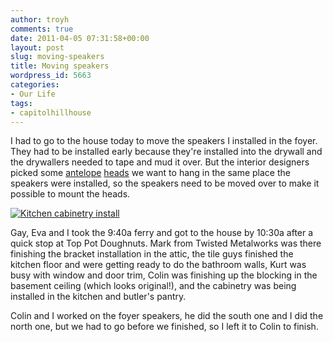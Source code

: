 ```yaml
---
author: troyh
comments: true
date: 2011-04-05 07:31:58+00:00
layout: post
slug: moving-speakers
title: Moving speakers
wordpress_id: 5663
categories:
- Our Life
tags:
- capitolhillhouse
---
```


I had to go to the house today to move the speakers I installed in the foyer. They had to be installed early because they're installed into the drywall and the drywallers needed to tape and mud it over. But the interior designers picked some [antelope](http://www.restorationhardware.com/catalog/product/product.jsp?productId=prod80525&searchId=1301502757719) [heads](http://www.restorationhardware.com/catalog/product/product.jsp?productId=prod80521&categoryId=) we want to hang in the same place the speakers were installed, so the speakers need to be moved over to make it possible to mount the heads.

[![Kitchen cabinetry install](http://farm6.static.flickr.com/5092/5589963403_ae73e14334.jpg)](http://www.flickr.com/photos/troyh/5589963403/)

Gay, Eva and I took the 9:40a ferry and got to the house by 10:30a after a quick stop at Top Pot Doughnuts. Mark from Twisted Metalworks was there finishing the bracket installation in the attic, the tile guys finished the kitchen floor and were getting ready to do the bathroom walls, Kurt was busy with window and door trim, Colin was finishing up the blocking in the basement ceiling (which looks original!), and the cabinetry was being installed in the kitchen and butler's pantry.

Colin and I worked on the foyer speakers, he did the south one and I did the north one, but we had to go before we finished, so I left it to Colin to finish.
